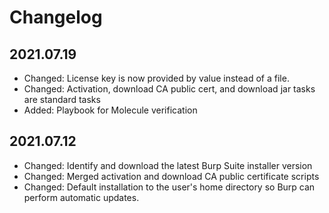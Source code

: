 # Changelog

## 2021.07.19

- Changed: License key is now provided by value instead of a file.
- Changed: Activation, download CA public cert, and download jar tasks are standard tasks
- Added: Playbook for Molecule verification

## 2021.07.12

- Changed: Identify and download the latest Burp Suite installer version
- Changed: Merged activation and download CA public certificate scripts
- Changed: Default installation to the user's home directory so Burp can perform automatic updates.

